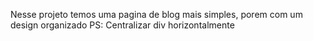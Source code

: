 Nesse projeto temos uma pagina de blog mais simples, porem com um design organizado
PS: Centralizar div horizontalmente
